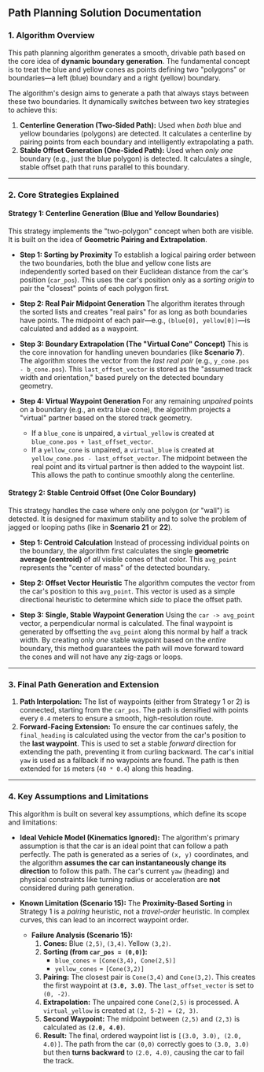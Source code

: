 


## Path Planning Solution Documentation

### 1. Algorithm Overview

This path planning algorithm generates a smooth, drivable path based on the core idea of **dynamic boundary generation**. The fundamental concept is to treat the blue and yellow cones as points defining two "polygons" or boundaries—a left (blue) boundary and a right (yellow) boundary.

The algorithm's design aims to generate a path that always stays between these two boundaries. It dynamically switches between two key strategies to achieve this:

1.  **Centerline Generation (Two-Sided Path):** Used when *both* blue and yellow boundaries (polygons) are detected. It calculates a centerline by pairing points from each boundary and intelligently extrapolating a path.
2.  **Stable Offset Generation (One-Sided Path):** Used when *only one* boundary (e.g., just the blue polygon) is detected. It calculates a single, stable offset path that runs parallel to this boundary.

---

### 2. Core Strategies Explained

#### Strategy 1: Centerline Generation (Blue and Yellow Boundaries)

This strategy implements the "two-polygon" concept when both are visible. It is built on the idea of **Geometric Pairing and Extrapolation**.

* **Step 1: Sorting by Proximity**
    To establish a logical pairing order between the two boundaries, both the blue and yellow cone lists are independently sorted based on their Euclidean distance from the car's position (`car_pos`). This uses the car's position only as a *sorting origin* to pair the "closest" points of each polygon first.

* **Step 2: Real Pair Midpoint Generation**
    The algorithm iterates through the sorted lists and creates "real pairs" for as long as both boundaries have points. The midpoint of each pair—e.g., `(blue[0], yellow[0])`—is calculated and added as a waypoint.

* **Step 3: Boundary Extrapolation (The "Virtual Cone" Concept)**
    This is the core innovation for handling uneven boundaries (like **Scenario 7**). The algorithm stores the vector from the *last real pair* (e.g., `y_cone.pos - b_cone.pos`). This `last_offset_vector` is stored as the "assumed track width and orientation," based purely on the detected boundary geometry.

* **Step 4: Virtual Waypoint Generation**
    For any remaining *unpaired* points on a boundary (e.g., an extra blue cone), the algorithm projects a "virtual" partner based on the stored track geometry.
    * If a `blue_cone` is unpaired, a `virtual_yellow` is created at `blue_cone.pos + last_offset_vector`.
    * If a `yellow_cone` is unpaired, a `virtual_blue` is created at `yellow_cone.pos - last_offset_vector`.
    The midpoint between the real point and its virtual partner is then added to the waypoint list. This allows the path to continue smoothly along the centerline.

#### Strategy 2: Stable Centroid Offset (One Color Boundary)

This strategy handles the case where only one polygon (or "wall") is detected. It is designed for maximum stability and to solve the problem of jagged or looping paths (like in **Scenario 21** or **22**).

* **Step 1: Centroid Calculation**
    Instead of processing individual points on the boundary, the algorithm first calculates the single **geometric average (centroid)** of *all* visible cones of that color. This `avg_point` represents the "center of mass" of the detected boundary.

* **Step 2: Offset Vector Heuristic**
    The algorithm computes the vector from the car's position to this `avg_point`. This vector is used as a simple directional heuristic to determine which *side* to place the offset path.

* **Step 3: Single, Stable Waypoint Generation**
    Using the `car -> avg_point` vector, a perpendicular normal is calculated. The final waypoint is generated by offsetting the `avg_point` along this normal by half a track width. By creating only *one* stable waypoint based on the *entire* boundary, this method guarantees the path will move forward toward the cones and will not have any zig-zags or loops.

---

### 3. Final Path Generation and Extension

1.  **Path Interpolation:** The list of waypoints (either from Strategy 1 or 2) is connected, starting from the `car_pos`. The path is densified with points every `0.4` meters to ensure a smooth, high-resolution route.
2.  **Forward-Facing Extension:** To ensure the car continues safely, the `final_heading` is calculated using the vector from the car's position to the **last waypoint**. This is used to set a stable *forward* direction for extending the path, preventing it from curling backward. The car's initial `yaw` is used as a fallback if no waypoints are found. The path is then extended for `16` meters (`40 * 0.4`) along this heading.

---

### 4. Key Assumptions and Limitations

This algorithm is built on several key assumptions, which define its scope and limitations:

* **Ideal Vehicle Model (Kinematics Ignored):** The algorithm's primary assumption is that the car is an ideal point that can follow a path perfectly. The path is generated as a series of `(x, y)` coordinates, and the algorithm **assumes the car can instantaneously change its direction** to follow this path. The car's current `yaw` (heading) and physical constraints like turning radius or acceleration are **not** considered during path generation.

* **Known Limitation (Scenario 15):** The **Proximity-Based Sorting** in Strategy 1 is a *pairing* heuristic, not a *travel-order* heuristic. In complex curves, this can lead to an incorrect waypoint order.
    * **Failure Analysis (Scenario 15):**
        1.  **Cones:** Blue `(2,5)`, `(3,4)`. Yellow `(3,2)`.
        2.  **Sorting (from `car_pos = (0,0)`):**
            * `blue_cones` = `[Cone(3,4), Cone(2,5)]`
            * `yellow_cones` = `[Cone(3,2)]`
        3.  **Pairing:** The closest pair is `Cone(3,4)` and `Cone(3,2)`. This creates the first waypoint at **`(3.0, 3.0)`**. The `last_offset_vector` is set to `(0, -2)`.
        4.  **Extrapolation:** The unpaired cone `Cone(2,5)` is processed. A `virtual_yellow` is created at `(2, 5-2) = (2, 3)`.
        5.  **Second Waypoint:** The midpoint between `(2,5)` and `(2,3)` is calculated as **`(2.0, 4.0)`**.
        6.  **Result:** The final, ordered waypoint list is `[(3.0, 3.0), (2.0, 4.0)]`. The path from the car `(0,0)` correctly goes to `(3.0, 3.0)` but then **turns backward** to `(2.0, 4.0)`, causing the car to fail the track.